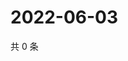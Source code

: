 # 2022-06-03

共 0 条

<!-- BEGIN WEIBO -->
<!-- 最后更新时间 Fri Jun 03 2022 11:35:43 GMT+0800 (China Standard Time) -->

<!-- END WEIBO -->

